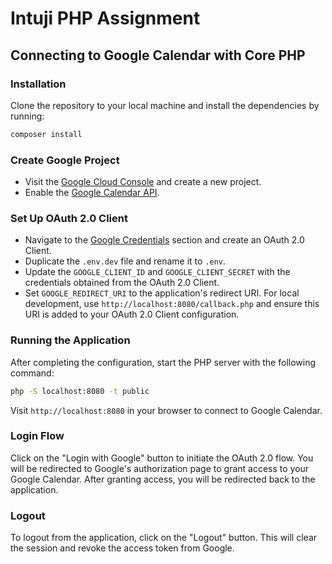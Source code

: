 # Intuji PHP Assignment

## Connecting to Google Calendar with Core PHP

### Installation

Clone the repository to your local machine and install the dependencies by running:

```bash
composer install
```

### Create Google Project

- Visit the [Google Cloud Console](https://console.cloud.google.com) and create a new project.
- Enable the [Google Calendar API](https://console.developers.google.com/apis/library/calendar-json.googleapis.com).

### Set Up OAuth 2.0 Client

- Navigate to the [Google Credentials](https://console.cloud.google.com/apis/credentials) section and create an OAuth 2.0 Client.
- Duplicate the `.env.dev` file and rename it to `.env`.
- Update the `GOOGLE_CLIENT_ID` and `GOOGLE_CLIENT_SECRET` with the credentials obtained from the OAuth 2.0 Client.
- Set `GOOGLE_REDIRECT_URI` to the application's redirect URI. For local development, use `http://localhost:8080/callback.php` and ensure this URI is added to your OAuth 2.0 Client configuration.

### Running the Application

After completing the configuration, start the PHP server with the following command:

```bash
php -S localhost:8080 -t public
```

Visit `http://localhost:8080` in your browser to connect to Google Calendar.

### Login Flow

Click on the "Login with Google" button to initiate the OAuth 2.0 flow. You will be redirected to Google's authorization page to grant access to your Google Calendar. After granting access, you will be redirected back to the application.

### Logout

To logout from the application, click on the "Logout" button. This will clear the session and revoke the access token from Google.
